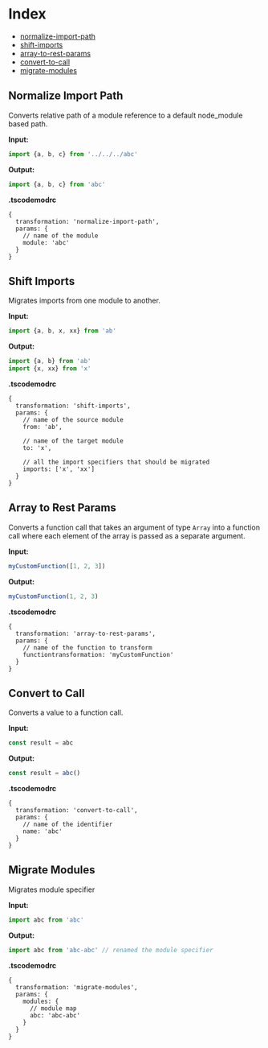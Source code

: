 # Index

- [normalize-import-path](#normalize-import-path)
- [shift-imports](#shift-imports)
- [array-to-rest-params](#array-to-rest-params)
- [convert-to-call](#convert-to-call)
- [migrate-modules](#migrate-modules)

## Normalize Import Path

Converts relative path of a module reference to a default node_module based path.

**Input:**

```ts
import {a, b, c} from '../../../abc'
```

**Output:**

```ts
import {a, b, c} from 'abc'
```

**.tscodemodrc**

```json5
{
  transformation: 'normalize-import-path',
  params: {
    // name of the module
    module: 'abc'
  }
}
```

## Shift Imports

Migrates imports from one module to another.

**Input:**

```ts
import {a, b, x, xx} from 'ab'
```

**Output:**

```ts
import {a, b} from 'ab'
import {x, xx} from 'x'
```

**.tscodemodrc**

```json5
{
  transformation: 'shift-imports',
  params: {
    // name of the source module
    from: 'ab',

    // name of the target module
    to: 'x',

    // all the import specifiers that should be migrated
    imports: ['x', 'xx']
  }
}
```

## Array to Rest Params

Converts a function call that takes an argument of type `Array` into a function call where each element of the array is passed as a separate argument.

**Input:**

```ts
myCustomFunction([1, 2, 3])
```

**Output:**

```ts
myCustomFunction(1, 2, 3)
```

**.tscodemodrc**

```json5
{
  transformation: 'array-to-rest-params',
  params: {
    // name of the function to transform
    functiontransformation: 'myCustomFunction'
  }
}
```

## Convert to Call

Converts a value to a function call.

**Input:**

```ts
const result = abc
```

**Output:**

```ts
const result = abc()
```

**.tscodemodrc**

```json5
{
  transformation: 'convert-to-call',
  params: {
    // name of the identifier
    name: 'abc'
  }
}
```

## Migrate Modules

Migrates module specifier

**Input:**

```ts
import abc from 'abc'
```

**Output:**

```ts
import abc from 'abc-abc' // renamed the module specifier
```

**.tscodemodrc**

```json5
{
  transformation: 'migrate-modules',
  params: {
    modules: {
      // module map
      abc: 'abc-abc'
    }
  }
}
```
